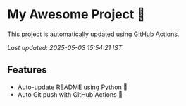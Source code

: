 # My Awesome Project 🚀

This project is automatically updated using GitHub Actions.

_Last updated: 2025-05-03 15:54:21 IST_

## Features
- Auto-update README using Python 🐍
- Auto Git push with GitHub Actions 🤖
